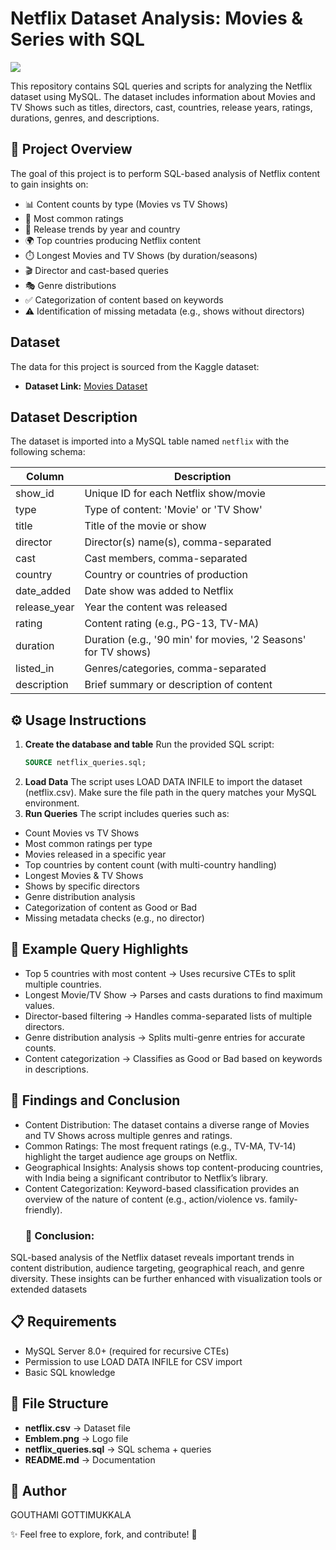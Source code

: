 # Netflix Dataset Analysis: Movies & Series with SQL

![](https://github.com/Gouthami9Gottimukkala/netflix_sql_project/blob/main/Emblem.png)

This repository contains SQL queries and scripts for analyzing the Netflix dataset using MySQL.
The dataset includes information about Movies and TV Shows such as titles, directors, cast, countries, release years, ratings, durations, genres, and descriptions.

## 📌 Project Overview
The goal of this project is to perform SQL-based analysis of Netflix content to gain insights on:
- 📊 Content counts by type (Movies vs TV Shows)
- 🔖 Most common ratings
- 📅 Release trends by year and country
- 🌍 Top countries producing Netflix content
- ⏱️ Longest Movies and TV Shows (by duration/seasons)
- 🎬 Director and cast-based queries
- 🎭 Genre distributions
- ✅ Categorization of content based on keywords
- ⚠️ Identification of missing metadata (e.g., shows without directors)

## Dataset

The data for this project is sourced from the Kaggle dataset:

- **Dataset Link:** [Movies Dataset](https://www.kaggle.com/datasets/shivamb/netflix-shows?resource=download)

## Dataset Description

The dataset is imported into a MySQL table named `netflix` with the following schema:

| Column      | Description                               |
| ----------- | --------------------------------------- |
| show_id     | Unique ID for each Netflix show/movie   |
| type        | Type of content: 'Movie' or 'TV Show'   |
| title       | Title of the movie or show               |
| director    | Director(s) name(s), comma-separated     |
| cast        | Cast members, comma-separated             |
| country     | Country or countries of production       |
| date_added  | Date show was added to Netflix            |
| release_year| Year the content was released             |
| rating      | Content rating (e.g., PG-13, TV-MA)      |
| duration    | Duration (e.g., '90 min' for movies, '2 Seasons' for TV shows) |
| listed_in   | Genres/categories, comma-separated       |
| description | Brief summary or description of content  |

## ⚙️ Usage Instructions
1. **Create the database and table**
 Run the provided SQL script:  
   ```sql
   SOURCE netflix_queries.sql;
2. **Load Data**
The script uses LOAD DATA INFILE to import the dataset (netflix.csv).
Make sure the file path in the query matches your MySQL environment.
3. **Run Queries**
The script includes queries such as:
- Count Movies vs TV Shows
- Most common ratings per type
- Movies released in a specific year
- Top countries by content count (with multi-country handling)
- Longest Movies & TV Shows
- Shows by specific directors
- Genre distribution analysis
- Categorization of content as Good or Bad
- Missing metadata checks (e.g., no director)

## 🌟 Example Query Highlights

- Top 5 countries with most content → Uses recursive CTEs to split multiple countries.
- Longest Movie/TV Show → Parses and casts durations to find maximum values.
- Director-based filtering → Handles comma-separated lists of multiple directors.
- Genre distribution analysis → Splits multi-genre entries for accurate counts.
- Content categorization → Classifies as Good or Bad based on keywords in descriptions.

## 📝 Findings and Conclusion

- Content Distribution: The dataset contains a diverse range of Movies and TV Shows across multiple genres and ratings.
- Common Ratings: The most frequent ratings (e.g., TV-MA, TV-14) highlight the target audience age groups on Netflix.
- Geographical Insights: Analysis shows top content-producing countries, with India being a significant contributor to Netflix’s library.
- Content Categorization: Keyword-based classification provides an overview of the nature of content (e.g., action/violence vs. family-friendly).
  ### 📌 Conclusion:
SQL-based analysis of the Netflix dataset reveals important trends in content distribution, audience targeting, geographical reach, and genre diversity. These insights can be further enhanced with visualization tools or extended datasets

## 📋 Requirements
- MySQL Server 8.0+ (required for recursive CTEs)
- Permission to use LOAD DATA INFILE for CSV import
- Basic SQL knowledge

## 📂 File Structure  

- **netflix.csv** → Dataset file  
- **Emblem.png** → Logo file  
- **netflix_queries.sql** → SQL schema + queries  
- **README.md** → Documentation  

## 👤 Author

GOUTHAMI GOTTIMUKKALA

✨ Feel free to explore, fork, and contribute! 🚀

